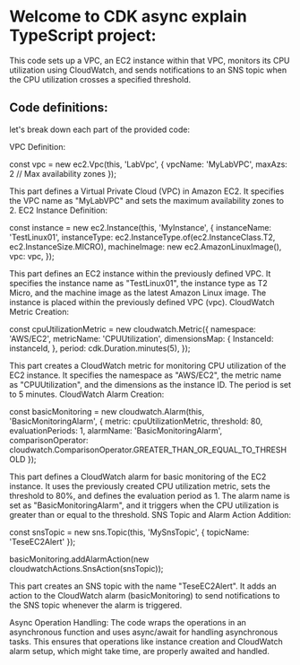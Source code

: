 # Welcome to CDK async explain TypeScript project:

This code sets up a VPC, an EC2 instance within that VPC, monitors its CPU utilization using CloudWatch, and sends notifications to an SNS topic when the CPU utilization crosses a specified threshold.

## Code definitions:

let's break down each part of the provided code:

VPC Definition:

const vpc = new ec2.Vpc(this, 'LabVpc', {
  vpcName: 'MyLabVPC',
  maxAzs: 2 // Max availability zones
});

This part defines a Virtual Private Cloud (VPC) in Amazon EC2.
It specifies the VPC name as "MyLabVPC" and sets the maximum availability zones to 2.
EC2 Instance Definition:


const instance = new ec2.Instance(this, 'MyInstance', {
  instanceName: 'TestLinux01',
  instanceType: ec2.InstanceType.of(ec2.InstanceClass.T2, ec2.InstanceSize.MICRO),
  machineImage: new ec2.AmazonLinuxImage(),
  vpc: vpc,
});

This part defines an EC2 instance within the previously defined VPC.
It specifies the instance name as "TestLinux01", the instance type as T2 Micro, and the machine image as the latest Amazon Linux image.
The instance is placed within the previously defined VPC (vpc).
CloudWatch Metric Creation:


const cpuUtilizationMetric = new cloudwatch.Metric({
  namespace: 'AWS/EC2',
  metricName: 'CPUUtilization',
  dimensionsMap: {
    InstanceId: instanceId,
  },
  period: cdk.Duration.minutes(5),
});

This part creates a CloudWatch metric for monitoring CPU utilization of the EC2 instance.
It specifies the namespace as "AWS/EC2", the metric name as "CPUUtilization", and the dimensions as the instance ID.
The period is set to 5 minutes.
CloudWatch Alarm Creation:


const basicMonitoring = new cloudwatch.Alarm(this, 'BasicMonitoringAlarm', {
  metric: cpuUtilizationMetric,
  threshold: 80,
  evaluationPeriods: 1,
  alarmName: 'BasicMonitoringAlarm',
  comparisonOperator: cloudwatch.ComparisonOperator.GREATER_THAN_OR_EQUAL_TO_THRESHOLD
});

This part defines a CloudWatch alarm for basic monitoring of the EC2 instance.
It uses the previously created CPU utilization metric, sets the threshold to 80%, and defines the evaluation period as 1.
The alarm name is set as "BasicMonitoringAlarm", and it triggers when the CPU utilization is greater than or equal to the threshold.
SNS Topic and Alarm Action Addition:


const snsTopic = new sns.Topic(this, 'MySnsTopic', {
  topicName: 'TeseEC2Alert'
});

basicMonitoring.addAlarmAction(new cloudwatchActions.SnsAction(snsTopic));

This part creates an SNS topic with the name "TeseEC2Alert".
It adds an action to the CloudWatch alarm (basicMonitoring) to send notifications to the SNS topic whenever the alarm is triggered.

Async Operation Handling:
The code wraps the operations in an asynchronous function and uses async/await for handling asynchronous tasks.
This ensures that operations like instance creation and CloudWatch alarm setup, which might take time, are properly awaited and handled.
